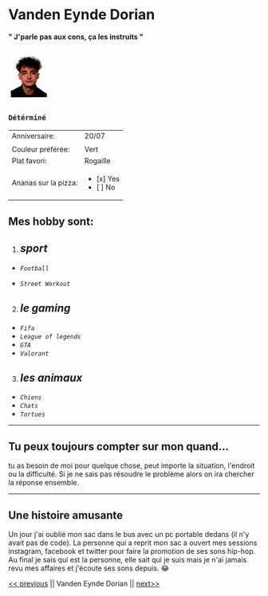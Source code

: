 # Vanden Eynde Dorian
**" J'parle pas aux cons, ça les instruits "**

![Photo](image.png)

### ``Détérminé`` 

 |          |          |  
 |---------------------|---------------|
 |Anniversaire:        | 20/07         |
 |                     |               |
 |Couleur préférée:    | Vert          |
 |Plat favori:         | Rogaille      |
 |Ananas sur la pizza: |<ul><li>[x] Yes</li><li>[ ] No</li></ul> |
 

## Mes hobby sont: 
 1. ## _sport_  
 * _`Football`_
 + _`Street Workout`_
 2. ## _le gaming_
* _`Fifa`_ 
* _`League of legends`_
* _`GTA `_
* _`Valorant`_
 
 3. ## _les animaux_
* _`Chiens`_
* _`Chats`_
* _`Tortues`_

----
## Tu peux toujours compter sur mon quand...
tu as besoin de moi pour quelque chose, peut importe la situation, l'endroit ou la difficulté. Si je ne sais pas résoudre le problème alors on ira chercher la réponse ensemble.

----
## Une histoire amusante
Un jour j'ai oublié mon sac dans le bus avec un pc portable dedans (il n'y avait pas de code). La personne qui a reprit mon sac a ouvert mes sessions instagram, facebook et twitter pour faire la promotion de ses sons hip-hop. Au final je sais qui est la personne, elle sait qui je suis mais je n'ai jamais revu mes affaires et j'écoute ses sons depuis. :joy:

[<< previous](https://github.com/bastien-venturi/markdown-challenge) || Vanden Eynde Dorian || [next>>]()

